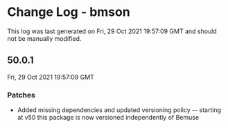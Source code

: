 # Change Log - bmson

This log was last generated on Fri, 29 Oct 2021 19:57:09 GMT and should not be manually modified.

## 50.0.1
Fri, 29 Oct 2021 19:57:09 GMT

### Patches

- Added missing dependencies and updated versioning policy -- starting at v50 this package is now versioned independently of Bemuse

